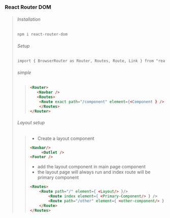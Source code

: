 ### React Router DOM
> ###### Installation
> ```CSS
> npm i react-router-dom
> ```
> ###### Setup
> ``` CSS
> import { BrowserRouter as Router, Routes, Route, Link } from "react-router-dom";
> ```
> ###### simple
> > ``` HTML
> > <Router>
> >    <Navbar />
> >    <Routes>
> >    	<Route exact path="/component" element={<Component } /> />
> >     </Routes>
> > </Router>
> > ```
> ###### Layout setup 
> > - Create a layout component
> > ``` HTML
> > <Navbar/>
> >      <Outlet />
> > <Footer />
> > ```
> > - add the layout component in main page component
> > - the layout page will always run and index route will be primary component
> > ``` HTML
> > <Routes>
> > 	<Route path="/" element={ <Layout/> }/>
> > 		<Route index element={ <Primary-Component/> } />
> >	    	<Route path="/other" element={ <other-component/> } />
> > 	</Route>
> > </Routes>
> > ```